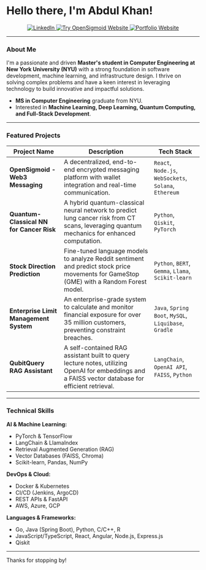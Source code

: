 # Hello there, I'm Abdul Khan!

<p align="center">
  <a href="https://www.linkedin.com/in/abdulsamadzkhan/">
    <img src="https://img.shields.io/badge/LinkedIn-blue?style=for-the-badge&logo=linkedin&logoColor=white" alt="LinkedIn">
  </a>
  <a href="https://opensigmoid.com/">
    <img src="https://img.shields.io/badge/Try_OpenSigmoid-DA70D6?style=for-the-badge&logo=rocket&logoColor=white" alt="Try OpenSigmoid Website">
  </a>
  <a href="https://abdulllkhan.github.io/">
    <img src="https://img.shields.io/badge/Portfolio-2ea44f?style=for-the-badge&logo=briefcase&logoColor=white" alt="Portfolio Website">
  </a>
</p>

---

### About Me

I'm a passionate and driven **Master's student in Computer Engineering at New York University (NYU)** with a strong foundation in software development, machine learning, and infrastructure design. I thrive on solving complex problems and have a keen interest in leveraging technology to build innovative and impactful solutions.

- **MS in Computer Engineering** graduate from NYU.
- Interested in **Machine Learning, Deep Learning, Quantum Computing, and Full-Stack Development**.

---

### Featured Projects

| Project Name                               | Description                                                                                                                                                             | Tech Stack                                                                    |
| ------------------------------------------ | ----------------------------------------------------------------------------------------------------------------------------------------------------------------------- | ----------------------------------------------------------------------------- |
| **OpenSigmoid - Web3 Messaging** | A decentralized, end-to-end encrypted messaging platform with wallet integration and real-time communication.                                                              | `React`, `Node.js`, `WebSockets`, `Solana`, `Ethereum`                        |
| **Quantum-Classical NN for Cancer Risk** | A hybrid quantum-classical neural network to predict lung cancer risk from CT scans, leveraging quantum mechanics for enhanced computation.                                 | `Python`, `Qiskit`, `PyTorch`                                                 |
| **Stock Direction Prediction** | Fine-tuned language models to analyze Reddit sentiment and predict stock price movements for GameStop (GME) with a Random Forest model.                                     | `Python`, `BERT`, `Gemma`, `Llama`, `Scikit-learn`                              |
| **Enterprise Limit Management System** | An enterprise-grade system to calculate and monitor financial exposure for over 35 million customers, preventing constraint breaches.                                      | `Java`, `Spring Boot`, `MySQL`, `Liquibase`, `Gradle`                           |
| **QubitQuery RAG Assistant** | A self-contained RAG assistant built to query lecture notes, utilizing OpenAI for embeddings and a FAISS vector database for efficient retrieval.                          | `LangChain`, `OpenAI API`, `FAISS`, `Python`                                  |

---
<!--  
### 💼 Work Experience

- **Research Intern @ New York University** (Jan 2025 - May 2025)
  - Built and optimized a hybrid classical-quantum neural network for medical imaging analysis.

- **Software Development Intern @ Tiny Archives** (Sep 2024 - Dec 2024)
  - Developed and maintained scalable backend systems using Python, Django, and PostgreSQL.

- **Software Development Engineer @ Finflux** (Nov 2022 - Jul 2023)
  - Engineered the Enterprise Limit Management System and resolved critical bugs in the Loan Management System.

---
-->

### Technical Skills

**AI & Machine Learning:**
- PyTorch & TensorFlow
- LangChain & LlamaIndex
- Retrieval Augmented Generation (RAG)
- Vector Databases (FAISS, Chroma)
- Scikit-learn, Pandas, NumPy

**DevOps & Cloud:**
- Docker & Kubernetes
- CI/CD (Jenkins, ArgoCD)
- REST APIs & FastAPI
- AWS, Azure, GCP

**Languages & Frameworks:**
- Go, Java (Spring Boot), Python, C/C++, R
- JavaScript/TypeScript, React, Angular, Node.js, Express.js
- Qiskit

---

Thanks for stopping by!
